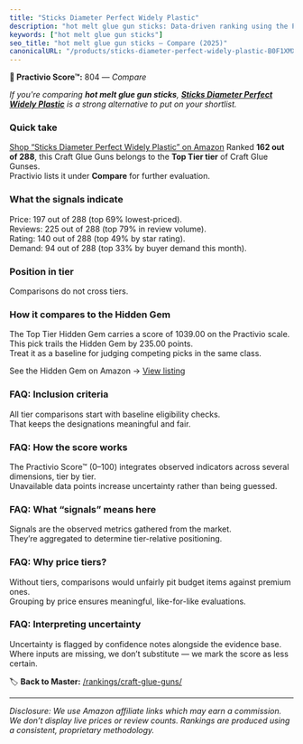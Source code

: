 ```yaml
---
title: "Sticks Diameter Perfect Widely Plastic"
description: "hot melt glue gun sticks: Data-driven ranking using the Practivio Score™. Positioned by quality, value, demand, findability, momentum."
keywords: ["hot melt glue gun sticks"]
seo_title: "hot melt glue gun sticks — Compare (2025)"
canonicalURL: "/products/sticks-diameter-perfect-widely-plastic-B0F1XMXN22/"
---
```


**🛒 Practivio Score™:** 804 — _Compare_


*If you're comparing **hot melt glue gun sticks**, **[Sticks Diameter Perfect Widely Plastic](https://www.amazon.com/dp/B0F1XMXN22?tag=practivio-20)** is a strong alternative to put on your shortlist.*
### Quick take
[Shop “Sticks Diameter Perfect Widely Plastic” on Amazon](https://www.amazon.com/dp/B0F1XMXN22?tag=practivio-20)
Ranked **162 out of 288**, this Craft Glue Guns belongs to the **Top Tier tier** of Craft Glue Gunses.  
Practivio lists it under **Compare** for further evaluation.

### What the signals indicate
Price: 197 out of 288 (top 69% lowest-priced).  
Reviews: 225 out of 288 (top 79% in review volume).  
Rating: 140 out of 288 (top 49% by star rating).  
Demand: 94 out of 288 (top 33% by buyer demand this month).

### Position in tier
Comparisons do not cross tiers.

### How it compares to the Hidden Gem
The Top Tier Hidden Gem carries a score of 1039.00 on the Practivio scale.  
This pick trails the Hidden Gem by 235.00 points.  
Treat it as a baseline for judging competing picks in the same class.  

See the Hidden Gem on Amazon → [View listing](https://www.amazon.com/dp/B078S5QMFG?tag=practivio-20)

### FAQ: Inclusion criteria
All tier comparisons start with baseline eligibility checks.  
That keeps the designations meaningful and fair.

### FAQ: How the score works
The Practivio Score™ (0–100) integrates observed indicators across several dimensions, tier by tier.  
Unavailable data points increase uncertainty rather than being guessed.

### FAQ: What “signals” means here
Signals are the observed metrics gathered from the market.  
They’re aggregated to determine tier-relative positioning.

### FAQ: Why price tiers?
Without tiers, comparisons would unfairly pit budget items against premium ones.  
Grouping by price ensures meaningful, like-for-like evaluations.

### FAQ: Interpreting uncertainty
Uncertainty is flagged by confidence notes alongside the evidence base.  
Where inputs are missing, we don’t substitute — we mark the score as less certain.

<!-- Missing template for Compare/CompareWithinPriceClass -->


🏷️ **Back to Master:** [/rankings/craft-glue-guns/](/rankings/craft-glue-guns/)

---
_Disclosure: We use Amazon affiliate links which may earn a commission. We don’t display live prices or review counts. Rankings are produced using a consistent, proprietary methodology._
